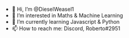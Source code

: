 - 👋 Hi, I’m @DieselWeasel1
- 👀 I’m interested in Maths & Machine Learning
- 🌱 I’m currently learning Javascript & Python
- 📫 How to reach me: Discord, Roberto#2951
